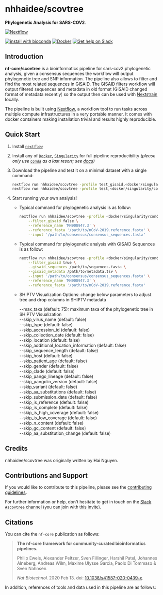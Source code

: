 # nhhaidee/scovtree

**Phylogenetic Analysis for SARS-COV2**.

[![Nextflow](https://img.shields.io/badge/nextflow%20DSL2-%E2%89%A521.04.0-23aa62.svg?labelColor=000000)](https://www.nextflow.io/)

[![install with bioconda](https://img.shields.io/badge/install%20with-bioconda-brightgreen.svg)](https://bioconda.github.io/)
[![Docker](https://img.shields.io/docker/automated/nfcore/scovtree.svg)](https://hub.docker.com/r/nfcore/scovtree)
[![Get help on Slack](http://img.shields.io/badge/slack-nf--core%20%23scovtree-4A154B?logo=slack)](https://nfcore.slack.com/channels/scovtree)

## Introduction

<!-- TODO nf-core: Write a 1-2 sentence summary of what data the pipeline is for and what it does -->
**nf-core/scovtree** is a bioinformatics pipeline for sars-cov2 phylogenetic analysis, given a consensus sequences the workflow will output phylogenetic tree and SNP information. The pipeline also allows to filter and find the most related sequences in GISAID. The GISAID filters workflow will output filtered sequences and metadata in old format (GISAID changed format of metadata recently) so the output then can be used with [Nextstrain](https://github.com/nextstrain/ncov) locally.

The pipeline is built using [Nextflow](https://www.nextflow.io), a workflow tool to run tasks across multiple compute infrastructures in a very portable manner. It comes with docker containers making installation trivial and results highly reproducible.

## Quick Start

1. Install [`nextflow`](https://nf-co.re/usage/installation)

2. Install any of [`Docker`](https://docs.docker.com/engine/installation/), [`Singularity`](https://www.sylabs.io/guides/3.0/user-guide/) for full pipeline reproducibility _(please only use [`Conda`](https://conda.io/miniconda.html) as a last resort; see [docs](https://nf-co.re/usage/configuration#basic-configuration-profiles))_

3. Download the pipeline and test it on a minimal dataset with a single command:

    ```bash
    nextflow run nhhaidee/scovtree -profile test_gisaid,<docker/singularity/conda>
    nextflow run nhhaidee/scovtree -profile test,<docker/singularity/conda>
    ```

4. Start running your own analysis!

    * Typical command for phylogenetic analysis is as follow:

        ```bash
        nextflow run nhhaidee/scovtree -profile <docker/singularity/conda> \
            --filter_gisaid false \
            --reference_name 'MN908947.3' \
            --reference_fasta '/path/to/nCoV-2019.reference.fasta' \
            --input '/path/to/consensus/consensus_sequences.fasta'
        ```

    * Typical command for phylogenetic analysis with GISAID Sequences is as follow:

        ```bash
        nextflow run nhhaidee/scovtree -profile <docker/singularity/conda> \
            --filter_gisaid true \
            --gisaid_sequences /path/to/sequences.fasta \
            --gisaid_metadata /path/to/metadata.tsv \
            --input '/path/to/consensus/consensus_sequences.fasta' \
            --reference_name 'MN908947.3' \
            --reference_fasta '/path/to/nCoV-2019.reference.fasta'        
        ```
    *   SHIPTV Visualization Options: change below parameters to adjust tree and drop columns in SHIPTV metadata
      
        --max_taxa (default: 75): maximum taxa of the phylogenetic tree in SHIPTV Visualization                            
        --skip_virus_name (default: false)                       
        --skip_type (default: false)                                
        --skip_accession_id  (default: false)                     
        --skip_collection_date (default: false)                   
        --skip_location (default: false)                           
        --skip_additional_location_information  (default: false)    
        --skip_sequence_length  (default: false)                    
        --skip_host  (default: false)                              
        --skip_patient_age (default: false)                     
        --skip_gender (default: false)                           
        --skip_clade  (default: false)                        
        --skip_pango_lineage (default: false)               
        --skip_pangolin_version (default: false)                 
        --skip_variant (default: false)                        
        --skip_aa_substitutions   (default: false)            
        --skip_submission_date  (default: false)              
        --skip_is_reference (default: false)                    
        --skip_is_complete (default: false)                  
        --skip_is_high_coverage  (default: false)              
        --skip_is_low_coverage  (default: false)             
        --skip_n_content  (default: false)                
        --skip_gc_content  (default: false)                     
        --skip_aa_substitution_change (default: false)   

## Credits

nhhaidee/scovtree was originally written by Hai Nguyen.

<!-- TODO nf-core: If applicable, make list of people who have also contributed -->

## Contributions and Support

If you would like to contribute to this pipeline, please see the [contributing guidelines](.github/CONTRIBUTING.md).

For further information or help, don't hesitate to get in touch on the [Slack `#scovtree` channel](https://nfcore.slack.com/channels/scovtree) (you can join with [this invite](https://nf-co.re/join/slack)).

## Citations

<!-- TODO nf-core: Add citation for pipeline after first release. Uncomment lines below and update Zenodo doi. -->
<!-- If you use  nf-core/scovtree for your analysis, please cite it using the following doi: [10.5281/zenodo.XXXXXX](https://doi.org/10.5281/zenodo.XXXXXX) -->

You can cite the `nf-core` publication as follows:

> **The nf-core framework for community-curated bioinformatics pipelines.**
>
> Philip Ewels, Alexander Peltzer, Sven Fillinger, Harshil Patel, Johannes Alneberg, Andreas Wilm, Maxime Ulysse Garcia, Paolo Di Tommaso & Sven Nahnsen.
>
> _Nat Biotechnol._ 2020 Feb 13. doi: [10.1038/s41587-020-0439-x](https://dx.doi.org/10.1038/s41587-020-0439-x).

In addition, references of tools and data used in this pipeline are as follows:

<!-- TODO nf-core: Add bibliography of tools and data used in your pipeline -->
